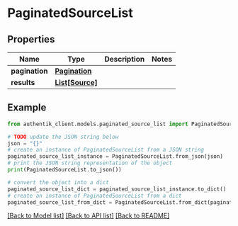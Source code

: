 # PaginatedSourceList


## Properties

Name | Type | Description | Notes
------------ | ------------- | ------------- | -------------
**pagination** | [**Pagination**](Pagination.md) |  | 
**results** | [**List[Source]**](Source.md) |  | 

## Example

```python
from authentik_client.models.paginated_source_list import PaginatedSourceList

# TODO update the JSON string below
json = "{}"
# create an instance of PaginatedSourceList from a JSON string
paginated_source_list_instance = PaginatedSourceList.from_json(json)
# print the JSON string representation of the object
print(PaginatedSourceList.to_json())

# convert the object into a dict
paginated_source_list_dict = paginated_source_list_instance.to_dict()
# create an instance of PaginatedSourceList from a dict
paginated_source_list_from_dict = PaginatedSourceList.from_dict(paginated_source_list_dict)
```
[[Back to Model list]](../README.md#documentation-for-models) [[Back to API list]](../README.md#documentation-for-api-endpoints) [[Back to README]](../README.md)


